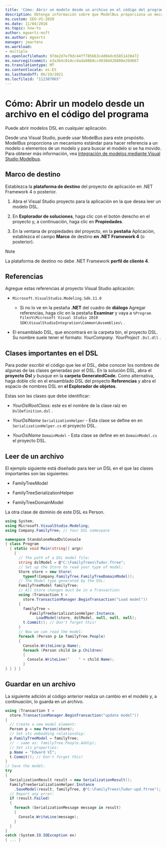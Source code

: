 ```yaml
---
title: 'Cómo: Abrir un modelo desde un archivo en el código del programa'
description: Obtenga información sobre que ModelBus proporciona un mecanismo estándar para hacer referencia a un modelo o elementos de un modelo y para buscar el modelo si se ha movido.
ms.custom: SEO-VS-2020
ms.date: 11/04/2016
ms.topic: how-to
author: mgoertz-msft
ms.author: mgoertz
manager: jmartens
ms.workload:
- multiple
ms.openlocfilehash: 97de2d7e79dc44ff785663c4d04dc65851430472
ms.sourcegitcommit: e3a364c014ccdada0860cc4930d428808e20d667
ms.translationtype: MT
ms.contentlocale: es-ES
ms.lasthandoff: 06/19/2021
ms.locfileid: "112387065"
---
```

# <a name="how-to-open-a-model-from-file-in-program-code"></a>Cómo: Abrir un modelo desde un archivo en el código del programa

Puede abrir modelos DSL en cualquier aplicación.

Desde una Visual Studio, puede usar ModelBus para este propósito. ModelBus proporciona un mecanismo estándar para hacer referencia a un modelo o elementos de un modelo y para buscar el modelo si se ha movido. Para obtener más información, vea [Integración de modelos mediante Visual Studio Modelbus](../modeling/integrating-models-by-using-visual-studio-modelbus.md).

## <a name="target-framework"></a>Marco de destino

Establezca la **plataforma de destino** del proyecto de aplicación en .NET Framework 4 o posterior.

1. Abra el Visual Studio proyecto para la aplicación en la que desea leer un modelo DSL.

2. En **Explorador de soluciones**, haga clic con el botón derecho en el proyecto y, a continuación, haga clic en **Propiedades**.

3. En la ventana de propiedades del proyecto, en la **pestaña** Aplicación, establezca el campo **Marco** de destino **en .NET Framework 4** (o posterior).

> [!NOTE]
> La plataforma de destino no debe .NET Framework **perfil de cliente 4**.

## <a name="references"></a>Referencias

Agregue estas referencias al proyecto Visual Studio aplicación:

- `Microsoft.VisualStudio.Modeling.Sdk.11.0`

  - Si no lo ve en la pestaña **.NET** del cuadro de **diálogo** Agregar referencias, haga clic en la pestaña **Examinar** y vaya a `%Program Files%\Microsoft Visual Studio 2010 SDK\VisualStudioIntegration\Common\Assemblies\` .

- El ensamblado DSL, que encontrará en la carpeta bin, el proyecto DSL. Su nombre suele tener el formato: *YourCompany*. *YourProject* `.Dsl.dll` .

## <a name="important-classes-in-the-dsl"></a>Clases importantes en el DSL

Para poder escribir el código que lee el DSL, debe conocer los nombres de algunas de las clases generadas por el DSL. En la solución DSL, abra el **proyecto Dsl** y busque en la **carpeta GeneratedCode.** Como alternativa, haga doble clic en el ensamblado DSL del proyecto **Referencias** y abra el espacio de nombres DSL en **el Explorador de objetos**.

Estas son las clases que debe identificar:

- *YourDslRootClass:* este es el nombre de la clase raíz en `DslDefinition.dsl` .

- *YourDslName* `SerializationHelper` - Esta clase se define en en `SerializationHelper.cs` el proyecto DSL.

- *YourDslName* `DomainModel` - Esta clase se define en en `DomainModel.cs` el proyecto DSL.

## <a name="read-from-a-file"></a>Leer de un archivo

El ejemplo siguiente está diseñado para leer un DSL en el que las clases importantes son las siguientes:

- FamilyTreeModel

- FamilyTreeSerializationHelper

- FamilyTreeDomainModel

La otra clase de dominio de este DSL es Person.

```csharp
using System;
using Microsoft.VisualStudio.Modeling;
using Company.FamilyTree; // Your DSL namespace

namespace StandaloneReadDslConsole
{ class Program
  { static void Main(string[] args)
    {
      // The path of a DSL model file:
      string dslModel = @"C:\FamilyTrees\Tudor.ftree";
      // Set up the Store to read your type of model:
      Store store = new Store(
        typeof(Company.FamilyTree.FamilyTreeDomainModel));
      // The Model type generated by the DSL:
      FamilyTreeModel familyTree;
      // All Store changes must be in a Transaction:
      using (Transaction t =
        store.TransactionManager.BeginTransaction("Load model"))
      {
        familyTree =
           FamilyTreeSerializationHelper.Instance.
              LoadModel(store, dslModel, null, null, null);
        t.Commit(); // Don't forget this!
      }
      // Now we can read the model:
      foreach (Person p in familyTree.People)
      {
        Console.WriteLine(p.Name);
        foreach (Person child in p.Children)
        {
          Console.WriteLine("    " + child.Name);
        }
} } } }
```

## <a name="save-to-a-file"></a>Guardar en un archivo

La siguiente adición al código anterior realiza un cambio en el modelo y, a continuación, lo guarda en un archivo.

```csharp
using (Transaction t =
  store.TransactionManager.BeginTransaction("update model"))
{
  // Create a new model element:
  Person p = new Person(store);
  // Set its embedding relationship:
  p.FamilyTreeModel = familyTree;
  // - same as: familyTree.People.Add(p);
  // Set its properties:
  p.Name = "Edward VI";
  t.Commit(); // Don't forget this!
}
// Save the model:
try
{
  SerializationResult result = new SerializationResult();
  FamilyTreeSerializationHelper.Instance
    .SaveModel(result, familyTree, @"C:\FamilyTrees\Tudor-upd.ftree");
  // Report any error:
  if (result.Failed)
  {
    foreach (SerializationMessage message in result)
    {
      Console.WriteLine(message);
    }
  }
}
catch (System.IO.IOException ex)
{ ... }
```
